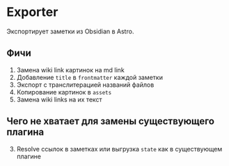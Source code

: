 # Exporter

Экспортирует заметки из Obsidian в Astro.

## Фичи

1. Замена wiki link картинок на md link
2. Добавление `title` в `frontmatter` каждой заметки
3. Экспорт с транслитерацией названий файлов
4. Копирование картинок в `assets`
5. Замена wiki links на их текст

## Чего не хватает для замены существующего плагина

3. Resolve ссылок в заметках или выгрузка `state` как в существующем плагине


